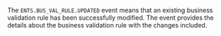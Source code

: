The `ENTS.BUS_VAL_RULE.UPDATED` event means that an existing business validation rule has been successfully modified. The event provides the details about the business validation rule with the changes included.

